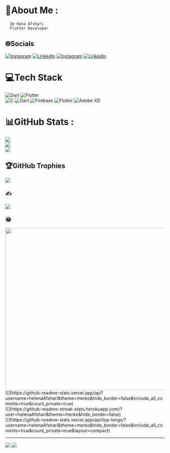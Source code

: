 <!-- <p align="center"><h1 align="center"><samp> I'm <a href="#">Hana Afshari </a> </samp></h1></p>
<p align="center"><h3 align="center"><samp> A Geek Joiner | Flutter Developer</samp></h3></p>
<br>
<div>

# 💫 About Me:
Flutter developer <br>I'm looking for Collaborate on Flutter Projects<br> you can ask me about Flutter and Dart, <br>I got bachelors degree in Software Engineering
---
##
### Programming Languges
  <a href="#">
    <img src="https://skillicons.dev/icons?i=dart&theme=dark" />
  </a>

##

### Tools and Technologies
  <a href="#">
    <img src="https://skillicons.dev/icons?i=flutter,vscode,git,github,firebase,androidstudio&theme=dark" />
  </a>

  
  


##

### Stats
  <a href="https://github.com/hanaAfshari">
<img align="center" src="https://github-readme-stats.vercel.app/api?username=helenaAfshari&theme=vue-dark&hide_border=false&include_all_commits=true&count_private=true" /></a>
</br>
<br>

</br>
<br>
<img align="center" src="https://github-readme-stats.vercel.app/api/top-langs/?username=helenaAfshari&theme=vue-dark&hide_border=false&include_all_commits=true&count_private=true&layout=compact">

##

### Connect with me
  <a href="https://instagram.com/flutter.dev.hana?igshid=YmMyMTA2M2Y=">
    <img src="https://skillicons.dev/icons?i=instagram&theme=dark" />
  </a>
  <a href="https://www.linkedin.com/in/hana-afshari-54798b202/">
    <img src="https://skillicons.dev/icons?i=linkedin&theme=dark" />
  </a>
  <a href="https://www.linkedin.com/in/hana-afshari-54798b202/">
    <img src="https://skillicons.dev/icons?i=email&theme=dark" />
  </a>
   -->


   # 💫About Me :
      Im Hana Afshari
      Flutter Developer

## 🌐Socials
[![Instagram](https://img.shields.io/badge/Instagram-%23E4405F.svg?logo=Instagram&logoColor=black)](https://instagram.com/flutter.dev.hana?igshid=YmMyMTA2M2Y=) [![LinkedIn](https://img.shields.io/badge/LinkedIn-%230077B5.svg?logo=linkedin&logoColor=black)](https://www.linkedin.com/in/hana-afshari-54798b202/) 
[![Instagram](https://img.shields.io/badge/Instagram-%23E4405F.svg?logo=Instagram&logoColor=white)](https://instagram.com/flutter.dev.hana?igshid=YmMyMTA2M2Y=) [![LinkedIn](https://img.shields.io/badge/LinkedIn-%230077B5.svg?logo=linkedin&logoColor=white)](https://www.linkedin.com/in/hana-afshari-54798b202/) 

# 💻Tech Stack
 ![Dart](https://img.shields.io/badge/dart-%230175C2.svg?style=for-the-badge&logo=dart&logoColor=white)   ![Flutter](https://img.shields.io/badge/Flutter-%2302569B.svg?style=for-the-badge&logo=Flutter&logoColor=white)   
![C](https://img.shields.io/badge/c-%2300599C.svg?style=for-the-badge&logo=c&logoColor=white)  ![Dart](https://img.shields.io/badge/dart-%230175C2.svg?style=for-the-badge&logo=dart&logoColor=white)   ![Firebase](https://img.shields.io/badge/firebase-%23039BE5.svg?style=for-the-badge&logo=firebase) ![Flutter](https://img.shields.io/badge/Flutter-%2302569B.svg?style=for-the-badge&logo=Flutter&logoColor=white)  ![Adobe XD](https://img.shields.io/badge/Adobe%20XD-470137?style=for-the-badge&logo=Adobe%20XD&logoColor=#FF61F6) 	
# 📊GitHub Stats :
![](https://github-readme-stats.vercel.app/api?username=helenaAfshari&theme=vue-dark&hide_border=false&include_all_commits=true&count_private=false)<br/>
![](https://github-readme-streak-stats.herokuapp.com/?user=helenaAfshari-git&theme=prussian&hide_border=true)<br/>
![](https://github-readme-stats.vercel.app/api/top-langs/?username=helenaAfshari-git&theme=prussian&hide_border=true&include_all_commits=true&count_private=false&layout=compact)

## 🏆GitHub Trophies
![](https://github-profile-trophy.vercel.app/?username=-git&theme=radical&no-frame=false&no-bg=false&margin-w=4)

### ✍️
![](https://quotes-github-readme.vercel.app/api?type=horizontal&theme=radical)

### 😂
<img src="https://random-memer.herokuapp.com/" width="512px"/>
![](https://github-readme-stats.vercel.app/api?username=helenaAfshari&theme=merko&hide_border=false&include_all_commits=true&count_private=true)<br/>
![](https://github-readme-streak-stats.herokuapp.com/?user=helenaAfshari&theme=merko&hide_border=false)<br/>
![](https://github-readme-stats.vercel.app/api/top-langs/?username=helenaAfshari&theme=merko&hide_border=false&include_all_commits=true&count_private=true&layout=compact)

---
[![](https://visitcount.itsvg.in/api?id=helenaAfshari-git&icon=0&color=0)](https://visitcount.itsvg.in)
[![](https://visitcount.itsvg.in/api?id=helenaAfshari&icon=0&color=0)](https://visitcount.itsvg.in)
  
 


  
